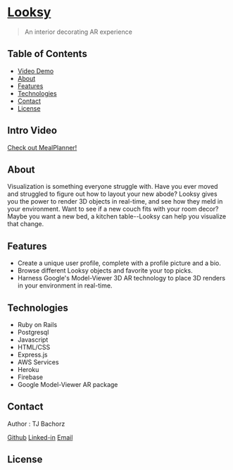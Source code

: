 # [Looksy](https://looksy-7468b.web.app/)

>An interior decorating AR experience

## Table of Contents
* [Video Demo](#intro-video)
* [About](#about)
* [Features](#features)
* [Technologies](#technologies)
* [Contact](#contact)
* [License](#license)

## Intro Video

[Check out MealPlanner!](https://www.loom.com/share/c280f34e2cc94b17b930588afb980799)

## About 

Visualization is something everyone struggle with.  Have you ever moved and struggled to figure out how to layout your new abode?  Looksy gives you the power to render 3D objects in real-time, and see how they meld in your environment.  Want to see if a new couch fits with your room decor?  Maybe you want a new bed, a kitchen table--Looksy can help you visualize that change.

## Features

* Create a unique user profile, complete with a profile picture and a bio.
* Browse different Looksy objects and favorite your top picks.
* Harness Google's Model-Viewer 3D AR technology to place 3D renders in your environment in real-time.

## Technologies

* Ruby on Rails
* Postgresql
* Javascript
* HTML/CSS
* Express.js
* AWS Services
* Heroku
* Firebase
* Google Model-Viewer AR package

## Contact 

Author : TJ Bachorz

[Github](https://github.com/TJBachorz)
[Linked-in](https://www.linkedin.com/in/tjbachorz/)
[Email](tjbachorz@gmail.com)

## License
